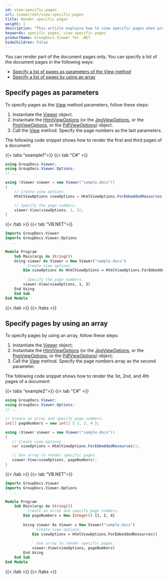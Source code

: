 ```yaml
---
id: view-specific-pages
url: viewer/net/view-specific-pages
title: Render specific pages
weight: 1
description: "This article explains how to view specific pages when processing documents with GroupDocs.Viewer within your .NET applications."
keywords: specific pages, view specific pages
productName: GroupDocs.Viewer for .NET
hideChildren: False
---
```

You can render part of the document pages only. You can specify a list of the document pages in the following ways:
* [Specify a list of pages as parameters of the View method](#specify-pages-as-parameters)
* [Specify a list of pages by using an array](#specify-pages-by-using-an-array)

## Specify pages as parameters

To specify pages as the [View](https://reference.groupdocs.com/net/viewer/groupdocs.viewer/viewer/methods/view) method parameters, follow these steps:

1. Instantiate the [Viewer](https://reference.groupdocs.com/net/viewer/groupdocs.viewer/viewer) object.
2. Instantiate the [HtmlViewOptions](https://reference.groupdocs.com/net/viewer/groupdocs.viewer.options/htmlviewoptions) (or the [JpgViewOptions](https://reference.groupdocs.com/net/viewer/groupdocs.viewer.options/jpgviewoptions), or the [PngViewOptions](https://reference.groupdocs.com/net/viewer/groupdocs.viewer.options/pngviewoptions), or the [PdfViewOptions](https://reference.groupdocs.com/net/viewer/groupdocs.viewer.options/pdfviewoptions)) object.
3. Call the [View](https://reference.groupdocs.com/net/viewer/groupdocs.viewer/viewer/methods/view) method. Specify the page numbers as the last parameters.

The following code snippet shows how to render the first and third pages of a document:

{{< tabs "example1">}}
{{< tab "C#" >}}
```csharp
using GroupDocs.Viewer;
using GroupDocs.Viewer.Options;
// ...

using (Viewer viewer = new Viewer("sample.docx"))
{
    // Create view options.
    HtmlViewOptions viewOptions = HtmlViewOptions.ForEmbeddedResources();

    // Specify the page numbers.
    viewer.View(viewOptions, 1, 3);
}
```
{{< /tab >}}
{{< tab "VB.NET">}}
```vb
Imports GroupDocs.Viewer
Imports GroupDocs.Viewer.Options
' ...

Module Program
    Sub Main(args As String())
    Using viewer As Viewer = New Viewer("sample.docx")
        ' Create view options.
        Dim viewOptions As HtmlViewOptions = HtmlViewOptions.ForEmbeddedResources()
    
        ' Specify the page numbers.
        viewer.View(viewOptions, 1, 3)
    End Using
    End Sub
End Module
```
{{< /tab >}}
{{< /tabs >}}

## Specify pages by using an array

To specify pages by using an array, follow these steps:

1. Instantiate the [Viewer](https://reference.groupdocs.com/net/viewer/groupdocs.viewer/viewer) object;
2. Instantiate the [HtmlViewOptions](https://reference.groupdocs.com/net/viewer/groupdocs.viewer.options/htmlviewoptions) (or the [JpgViewOptions](https://reference.groupdocs.com/net/viewer/groupdocs.viewer.options/jpgviewoptions), or the [PngViewOptions](https://reference.groupdocs.com/net/viewer/groupdocs.viewer.options/pngviewoptions), or the [PdfViewOptions](https://reference.groupdocs.com/net/viewer/groupdocs.viewer.options/pdfviewoptions)) object;
3. Call the [View](https://reference.groupdocs.com/net/viewer/groupdocs.viewer/viewer/methods/view) method. Specify the page numbers array as the second parameter.

The following code snippet shows how to render the 1st, 2nd, and 4th pages of a document:

{{< tabs "example2">}}
{{< tab "C#" >}}
```csharp
using GroupDocs.Viewer;
using GroupDocs.Viewer.Options;
// ...

// Create an array and specify page numbers.
int[] pageNumbers = new int[] { 1, 2, 4 };

using (Viewer viewer = new Viewer("sample.docx"))
{
   // Create view options.
   var viewOptions = HtmlViewOptions.ForEmbeddedResources();

   // Use array to render specific pages.
   viewer.View(viewOptions, pageNumbers);
}
```
{{< /tab >}}
{{< tab "VB.NET">}}
```vb
Imports GroupDocs.Viewer
Imports GroupDocs.Viewer.Options
' ...

Module Program
    Sub Main(args As String())
        ' Create an array and specify page numbers.
        Dim pageNumbers = New Integer() {1, 2, 4}
    
        Using viewer As Viewer = New Viewer("sample.docx")
            ' Create view options.
            Dim viewOptions = HtmlViewOptions.ForEmbeddedResources()
    
            ' Use array to render specific pages.
            viewer.View(viewOptions, pageNumbers)
        End Using
    End Sub
End Module
```
{{< /tab >}}
{{< /tabs >}}